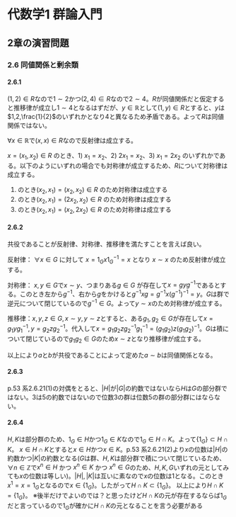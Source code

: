 # 代数学1 群論入門

## 2章の演習問題

### 2.6 同値関係と剰余類

#### 2.6.1

$(1,2) \in R$なので$1 \sim 2$かつ$(2,4) \in R$なので$2 \sim 4$。$R$が同値関係だと仮定すると推移律が成立し$1 \sim 4$となるはずだが、$y \in \mathbb{R}$として$(1,y) \in R$とすると、$y$は$1,2,\frac{1}{2}$のいずれかとなり$4$と異なるため矛盾である。よって$R$は同値関係ではない。

$\forall x \in \mathbb{R}$で$(x, x) \in R$なので反射律は成立する。

$x = (x_1,x_2) \in R$ のとき、1) $x_1 = x_2$、2) $2 x_1 = x_2$、3) $x_1 = 2 x_2$ のいずれかである。以下のようにいずれの場合でも対称律が成立するため、$R$について対称律は成立する。
1) のとき$(x_2,x_1)=(x_2,x_2) \in R$ のため対称律は成立する
2) のとき$(x_2,x_1)=(2 x_2,x_2) \in R$ のため対称律は成立する
3) のとき$(x_2,x_1)=(x_2,2 x_2) \in R$ のため対称律は成立する

#### 2.6.2

共役であることが反射律、対称律、推移律を満たすことを言えば良い。

反射律： $\forall x \in G$ に対して $x = 1_G x 1_G^{-1} = x$ となり $x \sim x$ のため反射律が成立する。

対称律： $x,y \in G$で$x \sim y$、つまりある$g \in G$ が存在して$x = g y g^{-1}$であるとする。このとき左から$g^{-1}$、右から$g$をかけると$g^{-1} x g = g^{-1} x (g^{-1})^{-1} = y$。$G$は群で逆元について閉じているので$g^{-1} \in G$。よって$y \sim x$のため対称律が成立する。

推移律：$x,y,z \in G, x \sim y, y \sim z$とすると、ある$g_1, g_2 \in G$が存在して$x = g_1 y g_1^{-1}, y = g_2 z g_2^{-1}$。代入して$x = g_1 g_2 z g_2^{-1} g_1^{-1} = (g_1 g_2) z (g_1 g_2)^{-1}$。$G$は積について閉じているので$g_1 g_2 \in G$のため$x \sim z$となり推移律が成立する。

以上により$a$と$b$が共役であることによって定めた$a \sim b$は同値関係となる。

#### 2.6.3

p.53 系2.6.21(1)の対偶をとると、$|H|$が$|G|$の約数ではないなら$H$は$G$の部分群ではない。$3$は$5$の約数ではないので位数3の群は位数5の群の部分群にはならない。

#### 2.6.4

$H,K$は部分群のため、$1_G \in H$かつ$1_G \in K$なので$1_G \in H \cap K$。よって$\{ 1_G \} \subset H \cap K$。
$x \in H \cap K$とすると$x \in H$かつ$x \in K$。p.53 系2.6.21(2)より$x$の位数は$|H|$の約数かつ$|K|$の約数となる($G$は群、$H,K$は部分群で積について閉じているため、$\forall n \in \mathbb{Z}$で$x^n \in H$ かつ $x^n \in K$ かつ $x^n \in G$のため、$H,K,G$いずれの元としてみても$x$の位数は等しい)。$|H|,|K|$は互いに素なので$x$の位数は$1$となる。このとき$x^1 = x = 1_G$となるので$x \in \{ 1_G \}$。したがって$H \cap K \subset \{ 1_G \}$。
以上により$H \cap K = \{ 1_G \}$。
※後半だけでよいのでは？と思ったけど$H \cap K$の元が存在するならば$1_G$だと言っているので$1_G$が確かに$H \cap K$の元となることを言う必要がある